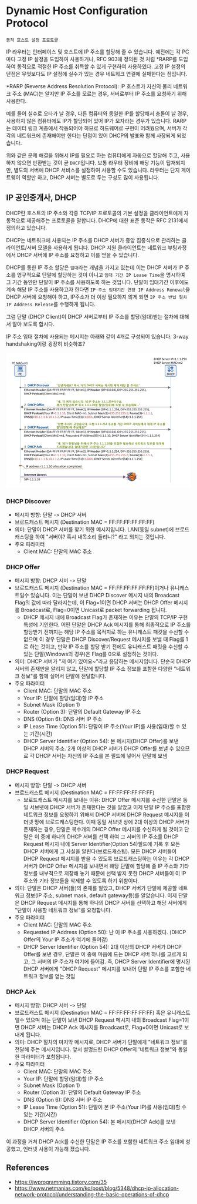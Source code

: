 #  Dynamic Host Configuration Protocol

`동적 호스트 설정 프로토콜`

IP 라우터는 인터페이스 및 호스트에 IP 주소를 할당해 줄 수 있습니다. 예전에는 각 PC마다 고정 IP 설정을 도입하여 사용하거나, RFC 903에 정의된 것 처럼 *RARP를 도입하여 동적으로 적절한 IP 주소를 취득할 수 있게 구현하여 사용하였다. 고정 IP 설정의 단점은 무엇보다도 IP 설정에 실수가 있는 경우 네트워크 연결에 실패한다는 점입니다. 

*RARP (Reverse Address Resolution Protocol): IP 호스트가 자신의 물리 네트워크 주소 (MAC)는 알지만 IP 주소를 모르는 경우, 서버로부터 IP 주소를 요청하기 위해 사용한다.

예를 들어 실수로 오타가 날 경우, 다른 컴퓨터와 동일한 IP를 할당해서 충돌이 날 경우, 사용하지 않은 컴퓨터에도 IP가 할당되어 있어 IP가 모자라는 경우가 있습니다. RARP는 데이터 링크 계층에서 작동되어야 하므로 하드웨어로 구현이 어려웠으며, 서버가 각각의 네트워크에 존재해야만 한다는 단점이 있어 DHCP의 발표와 함께 사장되게 되었습니다.

위와 같은 문제 해결을 위해서 IP를 필요로 하는 컴퓨터에게 자동으로 할당해 주고, 사용하지 않으면 반환받는 것이 곧 `DHCP`입니다. 보통 라우터 장비에 해당 기능이 탑재되지만, 별도의 서버에 DHCP 서비스를 설정하여 사용할 수도 있습니다. 라우터는 단지 게이트웨이 역할만 하고, DHCP 서버는 별도로 두는 구성도 많이 사용됩니다.

## IP 공인중개사, DHCP

DHCP란 호스트의 IP 주소와 각종 TCP/IP 프로토콜의 기본 설정을 클라이언트에게 자동적으로 제공해주는 프로토콜을 말합니다. DHCP에 대한 표준 동작은 RFC 2131에서 정의하고 있습니다.

DHCP는 네트워크에 사용되는 IP 주소를 DHCP 서버가 중앙 집중식으로 관리하는 클라이언트/서버 모델을 사용하게 됩니다. DHCP 지원 클라이언트는 네트워크 부팅과정에서 DHCP 서버에 IP 주소를 요청하고 이를 얻을 수 있습니다.

DHCP를 통한 IP 주소 할당은 `임대`라는 개념을 가지고 있는데 이는 DHCP 서버가 IP 주소를 영구적으로 단말에 할당하는 것이 아니고 `임대 기간 IP Lease Time`을 명시하여 그 기간 동안만 단말이 IP 주소를 사용하도록 하는 것입니다. 단말이 임대기간 이후에도 계속 해당 IP 주소를 사용하고자 한다면 `IP 주소 임대기간 연장 IP Address Renewal`을 DHCP 서버에 요청해야 하고, IP주소가 더 이상 필요하지 않게 되면 `IP 주소 반납 절차 IP Address Release`를 수행하게 됩니다.

그럼 단말 (DHCP Client)이 DHCP 서버로부터 IP 주소를 할당(임대)받는 절차에 대해서 알아 보도록 합시다.

IP 주소 임대 절차에 사용되는 메시지는 아래와 같이 4개로 구성되어 있습니다. 3-way handshaking이랑 굉장히 비슷하죠?

![image-20211017210348257](DHCP.assets/image-20211017210348257.png)

### DHCP Discover

- 메시지 방향: 단말 -> DHCP 서버
- 브로드캐스트 메시지 (Destination MAC = FF:FF:FF:FF:FF:FF)
- 의미: 단말이 DHCP 서버를 찾기 위한 메시지입니다. LAN(동일 subnet)에 브로드캐스팅을 하여 "서버야? 혹시 내목소리 들리니?" 라고 외치는 것입니다.
- 주요 파라미터
  - Client MAC: 단말의 MAC 주소

### DHCP Offer

- 메시지 방향: DHCP 서버 -> 단말
- 브로드캐스트 메시지 (Destination MAC = FF:FF:FF:FF:FF:FF)이거나 유니캐스트일수 있습니다. 이는 단말이 보낸 DHCP Discover 메시지 내의 Broadcast Flag의 값에 따라 달라지는데, 이 Flag=1이면 DHCP 서버는 DHCP Offer 메시지를 Broadcast로, Flag=0이면 Unicast로 packet forwarding 됩니다.
  - DHCP 메시지 내에 Broadcast Flag가 존재하는 이유는 단말의 TCP/IP 구현 특성에 기인한다. 어떤 단말은 DHCP Ack 메시지를 통해 최종적으로 IP 주소를 할당받기 전까지는 해당 IP 주소를 목적지로 하는 유니캐스트 패킷을 수신할 수 없으며 이 경우 단말은 DHCP Discover/Request 메시지를 보낼 때 Flag를 1로 하는 것이고, 만약 IP 주소를 할당 받기 전에도 유니캐스트 패킷을 수신할 수 있는 단말(Windows의 경우)은 Flag를 0으로 설정하는 것이다.
- 의미: DHCP 서버가 "저 여기 있어요~"라고 응답하는 메시지입니다. 단순히 DHCP 서버의 존재만을 알리지 않고, 단말에 할당할 IP 주소 정보를 포함한 다양한 "네트워크 정보"를 함께 실어서 단말에 전달합니다.
- 주요 파라미터
  - Client MAC: 단말의 MAC 주소
  - Your IP: 단말에 할당(임대)할 IP 주소
  - Subnet Mask (Option 1)
  - Router (Option 3): 단말의 Default Gateway IP 주소
  - DNS (Option 6): DNS 서버 IP 주소
  - IP Lease Time (Option 51): 단말이 IP 주소(Your IP)를 사용(임대)할 수 있는 기간(시간)
  - DHCP Server Identifier (Option 54): 본 메시지(DHCP Offer)를 보낸 DHCP 서버의 주소. 2개 이상의 DHCP 서버가 DHCP Offer를 보낼 수 있으므로 각 DHCP 서버는 자신의 IP 주소를 본 필드에 넣어서 단말에 보냄

### DHCP Request

- 메시지 방향: 단말 -> DHCP 서버
- 브로드캐스트 메시지 (Destination MAC = FF:FF:FF:FF:FF:FF)
  - 브로드캐스트 메시지를 보내는 이유: DHCP Offer 메시지를 수신한 단말은 동일 서브넷에 DHCP 서버가 존재한다는 것을 알았고 이제 단말 IP 주소를 포함한 네트워크 정보를 요청하기 위해서 DHCP 서버에 DHCP Request 메시지를 이더넷 망에 브로드캐스팅한다. 이때 동일 서브넷 상에 2대 이상의 DHCP 서버가 존재하는 경우, 단말은 복수개의 DHCP Offer 메시지를 수신하게 될 것이고 단말은 이 중에 하나의 DHCP 서버를 선택 하여 그 서버의 IP 주소를 DHCP Request 메시지 내에 Server Identifier(Option 54)필드에 기록 후 모든 DHCP 서버에게 그 사실을 알린다(브로드캐스팅). 모든 DHCP 서버들이 DHCP Request 메시지를 받을 수 있도록 브로드캐스팅하는 이유는 각 DHCP 서버가 DHCP Offer 메시지를 보내면서 해당 단말에 할당해 줄 IP 주소와 기타 정보를 내부적으로 저장해 놓기 때문에 선택 받지 못한 DHCP 서버들이 이 IP 주소와 기타 정보들을 삭제할 수 있도록 하기 위함이다.
- 의미: 단말은 DHCP 서버(들)의 존재를 알았고, DHCP 서버가 단말에 제공할 네트워크 정보(IP 주소, subnet mask, default gateway등)를 알았습니다. 이제 단말은 DHCP Request 메시지를 통해 하나의 DHCP 서버를 선택하고 해당 서버에게 "단말이 사용할 네트워크 정보"를 요청합니다.
- 주요 파라미터
  - Client MAC: 단말의 MAC 주소
  - Requested IP Address (Option 50): 난 이 IP 주소를 사용하겠다. (DHCP Offer의 Your IP 주소가 여기에 들어감)
  - DHCP Server Identifier (Option 54): 2대 이상의 DHCP 서버가 DHCP Offer를 보낸 경우, 단말은 이 중에 마음에 드는 DHCP 서버 하나를 고르게 되고, 그 서버의 IP 주소가 여기에 들어감. 즉, DHCP Server Identifier에 명시된 DHCP 서버에게 "DHCP Request" 메시지를 보내어 단말 IP 주소를 포함한 네트워크 정보를 얻는 것임

### DHCP Ack

- 메시지 방향: DHCP 서버 -> 단말
- 브로드캐스트 메시지 (Destination MAC = FF:FF:FF:FF:FF:FF) 혹은 유니캐스트일수 있으며 이는 단말이 보낸 DHCP Request 메시지 내의 Broadcast Flag=1이면 DHCP 서버는 DHCP Ack 메시지를 Broadcast로, Flag=0이면 Unicast로 보내게 됩니다.
- 의미: DHCP 절차의 마지막 메시지로, DHCP 서버가 단말에게 "네트워크 정보"를 전달해 주는 메시지입니다. 앞서 설명드린 DHCP Offer의 '네트워크 정보"와 동일한 파라미터가 포함됩니다.
- 주요 파라미터
  - Client MAC: 단말의 MAC 주소
  - Your IP: 단말에 할당(임대)할 IP 주소
  - Subnet Mask (Option 1)
  - Router (Option 3): 단말의 Default Gateway IP 주소
  - DNS (Option 6): DNS 서버 IP 주소
  - IP Lease Time (Option 51): 단말이 본 IP 주소(Your IP)를 사용(임대)할 수 있는 기간(시간)
  - DHCP Server Identifier (Option 54): 본 메시지(DHCP Ack)를 보낸 DHCP 서버의 주소

이 과정을 거쳐 DHCP Ack를 수신한 단말은 IP 주소를 포함한 네트워크 주소 임대에 성공했고, 인터넷 사용이 가능해 졌습니다.

## References

- https://jwprogramming.tistory.com/35
- https://www.netmanias.com/ko/post/blog/5348/dhcp-ip-allocation-network-protocol/understanding-the-basic-operations-of-dhcp

